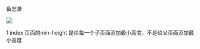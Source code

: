 备忘录

<!-- 测试图片 -->
<img src="https://imgconvert.csdnimg.cn/aHR0cHM6Ly9tbWJpei5xcGljLmNuL21tYml6X2pwZy8xaFJlSGFxYWZhZWljOHAzTHJXZ2VKRVlKblNHTGJKc0JqeWhGZEl3dk9ScEkwNmRpY0ZDVkt1SnB6TDhjam5oZWswSktGM0JKbTNIMG42NXAwZENQeVdRLzY0MA?x-oss-process=image/format,png">


1 index 页面的min-height 是给每一个子页面添加最小高度，不是给父页面添加最小高度
